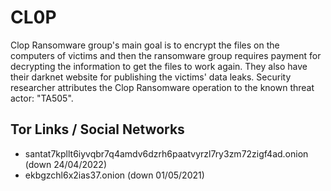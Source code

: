 # CL0P

Clop Ransomware group's main goal is to encrypt the files on the computers of victims and then the ransomware group requires payment for decrypting the information to get the files to work again. They also have their darknet website for publishing the victims' data leaks. Security researcher attributes the Clop Ransomware operation to the known threat actor: "TA505".

## Tor Links / Social Networks

* santat7kpllt6iyvqbr7q4amdv6dzrh6paatvyrzl7ry3zm72zigf4ad.onion (down 24/04/2022)
* ekbgzchl6x2ias37.onion (down 01/05/2021)